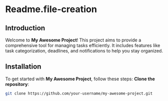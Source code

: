 # Readme.file-creation
## Introduction
Welcome to **My Awesome Project**! This project aims to provide a comprehensive tool for managing tasks efficiently. It includes features like task categorization, deadlines, and notifications to help you stay organized.

## Installation
To get started with **My Awesome Project**, follow these steps:
**Clone the repository**:
   ```bash
   git clone https://github.com/your-username/my-awesome-project.git
